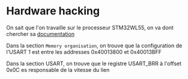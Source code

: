 # Hardware hacking

On sait que l'on travaille sur le processeur STM32WL55, on va dont chercher sa [documentation](https://www.google.com/url?sa=t&rct=j&q=&esrc=s&source=web&cd=&ved=2ahUKEwiKhLfz2JD_AhVHUKQEHQqeDTkQFnoECA4QAQ&url=https%3A%2F%2Fwww.st.com%2Fresource%2Fen%2Freference_manual%2Frm0453-stm32wl5x-advanced-armbased-32bit-mcus-with-subghz-radio-solution-stmicroelectronics.pdf&usg=AOvVaw2iPz075oOfNAFHu0jPiSVl)

Dans la section `Memory organisation`, on trouve que la configuration de l'USART 1 est entre les addresses 0x40013800 et  0x40013BFF

Dans la section USART, on trouve que le registre USART_BRR à l'offset 0x0C es responsable de la vitesse du lien 
